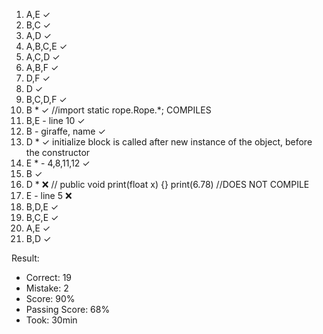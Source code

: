 1. A,E                              ✓
2. B,C                              ✓
3. A,D                              ✓
4. A,B,C,E                          ✓
5. A,C,D                            ✓
6. A,B,F                            ✓
7. D,F                              ✓
8. D                                ✓
9. B,C,D,F                          ✓
10. B *                             ✓ //import static rope.Rope.*; COMPILES
11. B,E  - line 10                  ✓
12. B  - giraffe, name              ✓
13. D *                             ✓ initialize block is called after new instance of the object, before the constructor
14. E * - 4,8,11,12                 ✓
15. B                               ✓
16. D *                             ❌ // public void print(float x) {} print(6.78) //DOES NOT COMPILE
17. E - line 5                      ❌ 
18. B,D,E                           ✓
19. B,C,E                           ✓
20. A,E                             ✓
21. B,D                             ✓


Result:

* Correct: 19
* Mistake: 2
* Score: 90%
* Passing Score: 68%
* Took: 30min